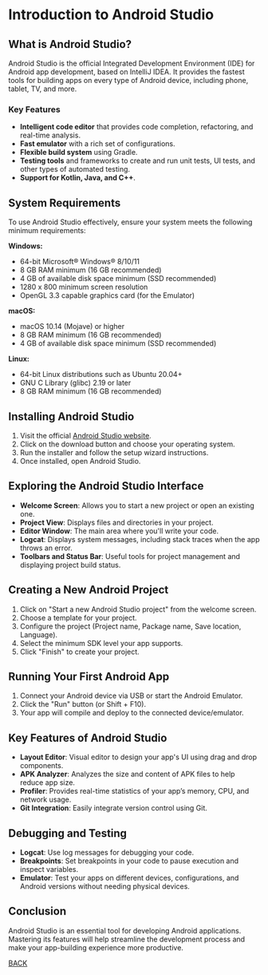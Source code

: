 
# Introduction to Android Studio

## What is Android Studio?
Android Studio is the official Integrated Development Environment (IDE) for Android app development, based on IntelliJ IDEA. It provides the fastest tools for building apps on every type of Android device, including phone, tablet, TV, and more.

### Key Features
- **Intelligent code editor** that provides code completion, refactoring, and real-time analysis.
- **Fast emulator** with a rich set of configurations.
- **Flexible build system** using Gradle.
- **Testing tools** and frameworks to create and run unit tests, UI tests, and other types of automated testing.
- **Support for Kotlin, Java, and C++**.

## System Requirements
To use Android Studio effectively, ensure your system meets the following minimum requirements:

**Windows:**
- 64-bit Microsoft® Windows® 8/10/11
- 8 GB RAM minimum (16 GB recommended)
- 4 GB of available disk space minimum (SSD recommended)
- 1280 x 800 minimum screen resolution
- OpenGL 3.3 capable graphics card (for the Emulator)

**macOS:**
- macOS 10.14 (Mojave) or higher
- 8 GB RAM minimum (16 GB recommended)
- 4 GB of available disk space minimum (SSD recommended)

**Linux:**
- 64-bit Linux distributions such as Ubuntu 20.04+
- GNU C Library (glibc) 2.19 or later
- 8 GB RAM minimum (16 GB recommended)

## Installing Android Studio
1. Visit the official [Android Studio website](https://developer.android.com/studio).
2. Click on the download button and choose your operating system.
3. Run the installer and follow the setup wizard instructions.
4. Once installed, open Android Studio.

## Exploring the Android Studio Interface
- **Welcome Screen**: Allows you to start a new project or open an existing one.
- **Project View**: Displays files and directories in your project.
- **Editor Window**: The main area where you'll write your code.
- **Logcat**: Displays system messages, including stack traces when the app throws an error.
- **Toolbars and Status Bar**: Useful tools for project management and displaying project build status.

## Creating a New Android Project
1. Click on "Start a new Android Studio project" from the welcome screen.
2. Choose a template for your project.
3. Configure the project (Project name, Package name, Save location, Language).
4. Select the minimum SDK level your app supports.
5. Click "Finish" to create your project.

## Running Your First Android App
1. Connect your Android device via USB or start the Android Emulator.
2. Click the "Run" button (or Shift + F10).
3. Your app will compile and deploy to the connected device/emulator.

## Key Features of Android Studio
- **Layout Editor**: Visual editor to design your app's UI using drag and drop components.
- **APK Analyzer**: Analyzes the size and content of APK files to help reduce app size.
- **Profiler**: Provides real-time statistics of your app’s memory, CPU, and network usage.
- **Git Integration**: Easily integrate version control using Git.

## Debugging and Testing
- **Logcat**: Use log messages for debugging your code.
- **Breakpoints**: Set breakpoints in your code to pause execution and inspect variables.
- **Emulator**: Test your apps on different devices, configurations, and Android versions without needing physical devices.

## Conclusion
Android Studio is an essential tool for developing Android applications. Mastering its features will help streamline the development process and make your app-building experience more productive.

[BACK](../Materi.md) 


